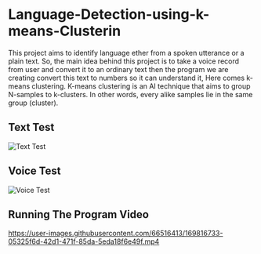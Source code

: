 # Language-Detection-using-k-means-Clusterin
This project aims to identify language ether from a spoken utterance or a plain text. So, the main idea behind this project is to take a voice record from user and convert it to an ordinary text then the program we are creating convert this text to numbers so it can understand it, Here comes k-means clustering. K-means clustering is an AI technique that aims to group N-samples to k-clusters. In other words, every alike samples lie in the same group (cluster). 

## Text Test
![Text Test](https://user-images.githubusercontent.com/66516413/169817197-6593838b-2c8d-4f46-9a27-be23e4dc6871.png)

## Voice Test
![Voice Test](https://user-images.githubusercontent.com/66516413/169817205-b3439064-c016-4a28-a50c-be15edd5e93b.jpeg)

## Running The Program Video
https://user-images.githubusercontent.com/66516413/169816733-05325f6d-42d1-471f-85da-5eda18f6e49f.mp4
